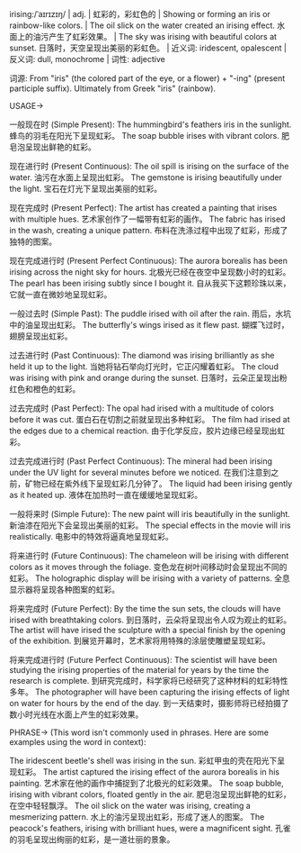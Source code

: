 irising:/ˈaɪrɪzɪŋ/ | adj. | 虹彩的，彩虹色的 | Showing or forming an iris or rainbow-like colors. | The oil slick on the water created an irising effect. 水面上的油污产生了虹彩效果。 | The sky was irising with beautiful colors at sunset. 日落时，天空呈现出美丽的彩虹色。 | 近义词: iridescent, opalescent | 反义词: dull, monochrome | 词性: adjective

词源:  From "iris" (the colored part of the eye, or a flower) + "-ing" (present participle suffix). Ultimately from Greek "iris" (rainbow).

USAGE->

一般现在时 (Simple Present):
The hummingbird's feathers iris in the sunlight.  蜂鸟的羽毛在阳光下呈现虹彩。
The soap bubble irises with vibrant colors. 肥皂泡呈现出鲜艳的虹彩。

现在进行时 (Present Continuous):
The oil spill is irising on the surface of the water.  油污在水面上呈现出虹彩。
The gemstone is irising beautifully under the light. 宝石在灯光下呈现出美丽的虹彩。


现在完成时 (Present Perfect):
The artist has created a painting that irises with multiple hues. 艺术家创作了一幅带有虹彩的画作。
The fabric has irised in the wash, creating a unique pattern. 布料在洗涤过程中出现了虹彩，形成了独特的图案。

现在完成进行时 (Present Perfect Continuous):
The aurora borealis has been irising across the night sky for hours. 北极光已经在夜空中呈现数小时的虹彩。
The pearl has been irising subtly since I bought it. 自从我买下这颗珍珠以来，它就一直在微妙地呈现虹彩。


一般过去时 (Simple Past):
The puddle irised with oil after the rain. 雨后，水坑中的油呈现出虹彩。
The butterfly's wings irised as it flew past. 蝴蝶飞过时，翅膀呈现出虹彩。


过去进行时 (Past Continuous):
The diamond was irising brilliantly as she held it up to the light.  当她将钻石举向灯光时，它正闪耀着虹彩。
The cloud was irising with pink and orange during the sunset.  日落时，云朵正呈现出粉红色和橙色的虹彩。


过去完成时 (Past Perfect):
The opal had irised with a multitude of colors before it was cut.  蛋白石在切割之前就呈现出多种虹彩。
The film had irised at the edges due to a chemical reaction.  由于化学反应，胶片边缘已经呈现出虹彩。


过去完成进行时 (Past Perfect Continuous):
The mineral had been irising under the UV light for several minutes before we noticed.  在我们注意到之前，矿物已经在紫外线下呈现虹彩几分钟了。
The liquid had been irising gently as it heated up.  液体在加热时一直在缓缓地呈现虹彩。


一般将来时 (Simple Future):
The new paint will iris beautifully in the sunlight.  新油漆在阳光下会呈现出美丽的虹彩。
The special effects in the movie will iris realistically.  电影中的特效将逼真地呈现虹彩。


将来进行时 (Future Continuous):
The chameleon will be irising with different colors as it moves through the foliage.  变色龙在树叶间移动时会呈现出不同的虹彩。
The holographic display will be irising with a variety of patterns.  全息显示器将呈现各种图案的虹彩。


将来完成时 (Future Perfect):
By the time the sun sets, the clouds will have irised with breathtaking colors.  到日落时，云朵将呈现出令人叹为观止的虹彩。
The artist will have irised the sculpture with a special finish by the opening of the exhibition.  到展览开幕时，艺术家将用特殊的涂层使雕塑呈现虹彩。


将来完成进行时 (Future Perfect Continuous):
The scientist will have been studying the irising properties of the material for years by the time the research is complete.  到研究完成时，科学家将已经研究了这种材料的虹彩特性多年。
The photographer will have been capturing the irising effects of light on water for hours by the end of the day.  到一天结束时，摄影师将已经拍摄了数小时光线在水面上产生的虹彩效果。

PHRASE-> (This word isn't commonly used in phrases.  Here are some examples using the word in context):

The iridescent beetle's shell was irising in the sun.  彩虹甲虫的壳在阳光下呈现虹彩。
The artist captured the irising effect of the aurora borealis in his painting.  艺术家在他的画作中捕捉到了北极光的虹彩效果。
The soap bubble, irising with vibrant colors, floated gently in the air.  肥皂泡呈现出鲜艳的虹彩，在空中轻轻飘浮。
The oil slick on the water was irising, creating a mesmerizing pattern.  水上的油污呈现出虹彩，形成了迷人的图案。
The peacock's feathers, irising with brilliant hues, were a magnificent sight.  孔雀的羽毛呈现出绚丽的虹彩，是一道壮丽的景象。
